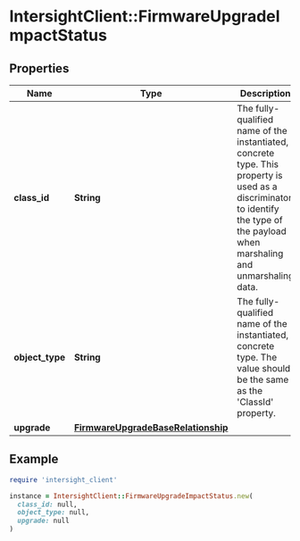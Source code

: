 # IntersightClient::FirmwareUpgradeImpactStatus

## Properties

| Name | Type | Description | Notes |
| ---- | ---- | ----------- | ----- |
| **class_id** | **String** | The fully-qualified name of the instantiated, concrete type. This property is used as a discriminator to identify the type of the payload when marshaling and unmarshaling data. | [default to &#39;firmware.UpgradeImpactStatus&#39;] |
| **object_type** | **String** | The fully-qualified name of the instantiated, concrete type. The value should be the same as the &#39;ClassId&#39; property. | [default to &#39;firmware.UpgradeImpactStatus&#39;] |
| **upgrade** | [**FirmwareUpgradeBaseRelationship**](FirmwareUpgradeBaseRelationship.md) |  | [optional] |

## Example

```ruby
require 'intersight_client'

instance = IntersightClient::FirmwareUpgradeImpactStatus.new(
  class_id: null,
  object_type: null,
  upgrade: null
)
```

